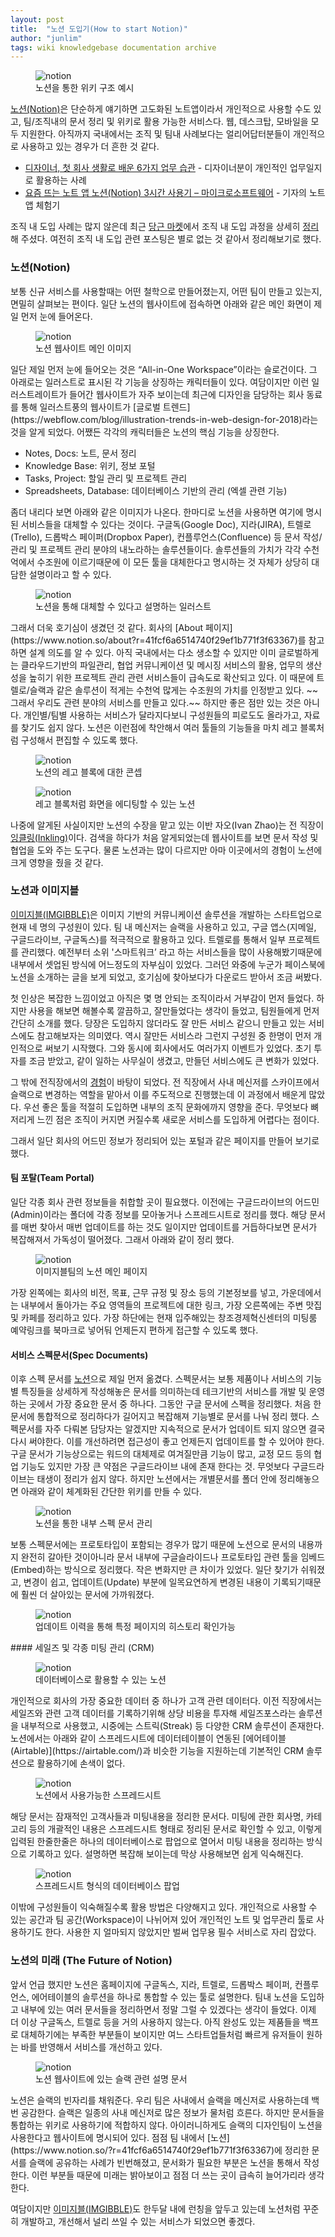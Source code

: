 ```yaml
---
layout: post
title:  "노션 도입기(How to start Notion)"
author: "junlim"
tags: wiki knowledgebase documentation archive
---
```


<figure>
  <img data-action="zoom" src='{{ "/images/notion-use-case-screenshot-wiki.gif" | relative_url }}' alt='notion'>
  <figcaption>노션을 통한 위키 구조 예시</figcaption>
</figure>

[노션(Notion)](https://www.notion.so/?r=41fcf6a6514740f29ef1b771f3f63367)은 단순하게 얘기하면 고도화된 노트앱이라서 개인적으로 사용할 수도 있고, 팀/조직내의 문서 정리 및 위키로 활용 가능한 서비스다. 웹, 데스크탑, 모바일을 모두 지원한다. 아직까지 국내에서는 조직 및 팀내 사례보다는 얼리어답터분들이 개인적으로 사용하고 있는 경우가 더 흔한 것 같다.

- [디자이너, 첫 회사 생활로 배운 6가지 업무 습관](https://brunch.co.kr/@andsalt/17) - 디자이너분이 개인적인 업무일지로 활용하는 사례
- [요즘 뜨는 노트 앱 노션(Notion) 3시간 사용기 – 마이크로소프트웨어](https://www.imaso.co.kr/archives/3810) - 기자의 노트앱 체험기

조직 내 도입 사례는 많지 않은데 최근 [당근 마켓](https://www.daangn.com/)에서 조직 내 도입 과정을 상세히 [정리](https://medium.com/daangn/스타트업-더-좋은-문서도구가-필요해요-notion을-만나다-ff4f7e0414f)해 주셨다. 여전히 조직 내 도입 관련 포스팅은 별로 없는 것 같아서 정리해보기로 했다.

### 노션(Notion)
보통 신규 서비스를 사용할때는 어떤 철학으로 만들어졌는지, 어떤 팀이 만들고 있는지, 면밀히 살펴보는 편이다. 일단 노션의 웹사이트에 접속하면 아래와 같은 메인 화면이 제일 먼저 눈에 들어온다.

<figure>
  <img data-action="zoom" src='{{ "/images/notion-front-page-hero.png" | relative_url }}' alt='notion'>
  <figcaption>노션 웹사이트 메인 이미지</figcaption>
</figure>
일단 제일 먼저 눈에 들어오는 것은 “All-in-One Workspace”이라는 슬로건이다. 그 아래로는 일러스트로 표시된 각 기능을 상징하는 캐릭터들이 있다. 여담이지만 이런 일러스트레이트가 들어간 웹사이트가 자주 보이는데 최근에 디자인을 담당하는 회사 동료를 통해 일러스트풍의 웹사이트가 [글로벌 트렌드](https://webflow.com/blog/illustration-trends-in-web-design-for-2018)라는 것을 알게 되었다.  어쨌든 각각의 캐릭터들은 노션의 핵심 기능을 상징한다.

- Notes, Docs: 노트, 문서 정리
- Knowledge Base: 위키, 정보 포털
- Tasks, Project: 할일 관리 및 프로젝트 관리
- Spreadsheets, Database: 데이터베이스 기반의 관리 (엑셀 관련 기능)

좀더 내리다 보면 아래와 같은 이미지가 나온다. 한마디로 노션을 사용하면 여기에 명시된 서비스들을 대체할 수 있다는 것이다. 구글독(Google Doc), 지라(JIRA), 트렐로(Trello), 드롭박스 페이퍼(Dropbox Paper), 컨플루언스(Confluence) 등 문서 작성/관리 및 프로젝트 관리 분야의 내노라하는 솔루션들이다. 솔루션들의 가치가 각각 수천억에서 수조원에 이르기때문에 이 모든 툴을 대체한다고 명시하는 것 자체가 상당히 대담한 설명이라고 할 수 있다.
<figure>
  <img data-action="zoom" src='{{ "/images/notion_replace_tools.png" | relative_url }}' alt='notion'>
  <figcaption>노션을 통해 대체할 수 있다고 설명하는 일러스트</figcaption>
</figure>
그래서 더욱 호기심이 생겼던 것 같다. 회사의 [About 페이지](https://www.notion.so/about?r=41fcf6a6514740f29ef1b771f3f63367)를 참고하면 설계 의도를 알 수 있다. 아직 국내에서는 다소 생소할 수 있지만 이미 글로벌하게는 클라우드기반의 파일관리, 협업 커뮤니케이션 및 메시징 서비스의 활용, 업무의 생산성을 높히기 위한 프로젝트 관리 관련 서비스들이 급속도로 확산되고 있다. 이 때문에 트렐로/슬랙과 같은 솔루션이 적게는 수천억 많게는 수조원의 가치를 인정받고 있다. ~~그래서 우리도 관련 분야의 서비스를 만들고 있다.~~ 하지만 좋은 점만 있는 것은 아니다. 개인별/팀별 사용하는 서비스가 달라지다보니 구성원들의 피로도도 올라가고, 자료를 찾기도 쉽지 않다. 노션은 이런점에 착안해서 여러 툴들의 기능들을 마치 레고 블록처럼 구성해서 편집할 수 있도록 했다.
<figure>
  <img data-action="zoom" src='{{ "/images/notion_lego_blocks.png" | relative_url }}' alt='notion'>
  <figcaption>노션의 레고 블록에 대한 콘셉</figcaption>
</figure>

<figure>
  <img data-action="zoom" src='{{ "/images/notion_lego_blocks.gif" | relative_url }}' alt='notion'>
  <figcaption>레고 블록처럼 화면을 에디팅할 수 있는 노션</figcaption>
</figure>

나중에 알게된 사실이지만 노션의 수장을 맡고 있는 이반 자오(Ivan Zhao)는 전 직장이 [잉클링(Inkling)](https://www.inkling.com)이다. 검색을 하다가 처음 알게되었는데 웹사이트를 보면 문서 작성 및 협업을 도와 주는 도구다. 물론 노션과는 많이 다르지만 아마 이곳에서의 경험이 노션에 크게 영향을 줬을 것 같다.

### 노션과 이미지블
[이미지블(IMGIBBLE)](https://www.imgibble.com/?utm_source=Blog&utm_medium=Jun&utm_campaign=Post)은 이미지 기반의 커뮤니케이션 솔루션을 개발하는 스타트업으로 현재 네 명의 구성원이 있다. 팀 내 메신저는 슬랙을 사용하고 있고, 구글 앱스(지메일, 구글드라이브, 구글독스)를 적극적으로 활용하고 있다. 트렐로를 통해서 일부 프로젝트를 관리했다. 예전부터 소위 '스마트워크’ 라고 하는 서비스들을 많이 사용해봤기때문에 내부에서 셋업된 방식에 어느정도의 자부심이 있었다.  그러던 와중에 누군가 페이스북에 노션을 소개하는 글을 보게 되었고, 호기심에 찾아보다가 다운로드 받아서 조금 써봤다.

첫 인상은 복잡한 느낌이었고 아직은 몇 명 안되는 조직이라서 거부감이 먼저 들었다. 하지만 사용을 해보면 해볼수록 깔끔하고, 잘만들었다는 생각이 들었고, 팀원들에게 먼저 간단히 소개를 했다. 당장은 도입하지 않더라도 잘 만든 서비스 같으니 만들고 있는 서비스에도 참고해보자는 의미였다. 역시 잘만든 서비스라 그런지 구성원 중 한명이 먼저 개인적으로 써보기 시작했다. 그와 동시에 회사에서도 여러가지 이벤트가 있었다. 초기 투자를 조금 받았고, 같이 일하는 사무실이 생겼고, 만들던 서비스에도 큰 변화가 있었다.

그 밖에 전직장에서의 [경험](https://hyungyunlim.github.io/2017-06-20/how-to-adopt-slack)이 바탕이 되었다. 전 직장에서 사내 메신저를 스카이프에서 슬랙으로 변경하는 역할을 맡아서 이를 주도적으로 진행했는데 이 과정에서 배운게 많았다. 우선 좋은 툴을 적절히 도입하면 내부의 조직 문화에까지 영향을 준다.  무엇보다 뼈저리게 느낀 점은 조직이 커지면 커질수록 새로운 서비스를 도입하게 어렵다는 점이다.

그래서 일단 회사의 어드민 정보가 정리되어 있는 포털과 같은 페이지를 만들어 보기로 했다.

#### 팀 포탈(Team Portal)
일단 각종 회사 관련 정보들을 취합할 곳이 필요했다. 이전에는 구글드라이브의 어드민(Admin)이라는 폴더에 각종 정보를 모아놓거나 스프레드시트로 정리를 했다. 해당 문서를 매번 찾아서 매번 업데이트를 하는 것도 일이지만 업데이트를 거듭하다보면 문서가 복잡해져서 가독성이 떨어졌다. 그래서 아래와 같이 정리 했다.
<figure>
  <img data-action="zoom" src='{{ "/images/notion_portal.png" | relative_url }}' alt='notion'>
  <figcaption>이미지블팀의 노션 메인 페이지</figcaption>
</figure>
가장 왼쪽에는 회사의 비전, 목표, 근무 규정 및 장소 등의 기본정보를 넣고, 가운데에서는 내부에서 돌아가는 주요 영역들의 프로젝트에 대한 링크, 가장 오른쪽에는 주변 맛집 및 카페를 정리하고 있다. 가장 하단에는 현재 입주해있는 창조경제혁신센터의 미팅룸 예약링크를 북마크로 넣어둬 언제든지 편하게 접근할 수 있도록 했다.

#### 서비스 스펙문서(Spec Documents)
이후 스펙 문서를 [노션](https://www.notion.so/?r=41fcf6a6514740f29ef1b771f3f63367)으로 제일 먼저 옮겼다. 스펙문서는 보통 제품이나 서비스의 기능별 특징들을 상세하게 작성해놓은 문서를 의미하는데 테크기반의 서비스를 개발 및 운영하는 곳에서 가장 중요한 문서 중 하나다. 그동안 구글 문서에 스펙을 정리했다. 처음 한 문서에 통합적으로 정리하다가 길어지고 복잡해져 기능별로 문서를 나눠 정리 했다. 스펙문서를 자주 다뤄본 담당자는 알겠지만 지속적으로 문서가 업데이트 되지 않으면 결국 다시 써야한다. 이를 개선하려면 접근성이 좋고 언제든지 업데이트를 할 수 있어야 한다. 구글 문서가 기능상으로는 워드의 대체제로 여겨질만큼 기능이 많고, 교정 모드 등의 협업 기능도 있지만 가장 큰 약점은 구글드라이브 내에 존재 한다는 것. 무엇보다 구글드라이브는 태생이 정리가 쉽지 않다. 하지만 노션에서는 개별문서를 폴더 안에 정리해놓으면 아래와 같이 체계화된 간단한 위키를 만들 수 있다.
<figure>
  <img data-action="zoom" src='{{ "/images/notion_spec.png" | relative_url }}' alt='notion'>
  <figcaption>노션을 통한 내부 스펙 문서 관리</figcaption>
</figure>
보통 스펙문서에는 프로토타입이 포함되는 경우가 많기 때문에 노션으로 문서의 내용까지 완전히 갈아탄 것이아니라 문서 내부에 구글슬라이드나 프로토타입 관련 툴을 임베드(Embed)하는 방식으로 정리했다. 작은 변화지만 큰 차이가 있었다. 일단 찾기가 쉬워졌고, 변경이 쉽고, 업데이트(Update) 부분에 일목요연하게 변경된 내용이 기록되기때문에 훨씬 더 살아있는 문서에 가까워졌다.
<figure>
  <img data-action="zoom" src='{{ "/images/notion_update.png" | relative_url }}' alt='notion'>
  <figcaption>업데이트 이력을 통해 특정 페이지의 히스토리 확인가능</figcaption>
</figure>
#### 세일즈 및 각종 미팅 관리 (CRM)
<figure>
  <img data-action="zoom" src='{{ "/images/notion-use-case-screenshot-database.gif" | relative_url }}' alt='notion'>
  <figcaption>데이터베이스로 활용할 수 있는 노션</figcaption>
</figure>
개인적으로 회사의 가장 중요한 데이터 중 하나가 고객 관련 데이터다. 이전 직장에서는 세일즈와 관련 고객 데이터를 기록하기위해 상당 비용을 투자해 세일즈포스라는 솔루션을 내부적으로 사용했고, 시중에는 스트릭(Streak) 등 다양한 CRM 솔루션이 존재한다. 노션에서는 아래와 같이 스프레드시트에 데이터테이블이 연동된 [에어테이블(Airtable)](https://airtable.com/)과 비슷한 기능을 지원하는데 기본적인 CRM 솔루션으로 활용하기에 손색이 없다.
<figure>
  <img data-action="zoom" src='{{ "/images/notion_crm.png" | relative_url }}' alt='notion'>
  <figcaption>노션에서 사용가능한 스프레드시트</figcaption>
</figure>
해당 문서는 잠재적인 고객사들과 미팅내용을 정리한 문서다. 미팅에 관한 회사명, 카테고리 등의 개괄적인 내용은 스프레드시트 형태로 정리된 문서로 확인할 수 있고, 이렇게 입력된 한줄한줄은 하나의 데이터베이스로 팝업으로 열어서 미팅 내용을 정리하는 방식으로 기록하고 있다. 설명하면 복잡해 보이는데 막상 사용해보면 쉽게 익숙해진다.
<figure>
  <img data-action="zoom" src='{{ "/images/notion_crm_popup.png" | relative_url }}' alt='notion'>
  <figcaption>스프레드시트 형식의 데이터베이스 팝업</figcaption>
</figure>
이밖에 구성원들이 익숙해질수록 활용 방법은 다양해지고 있다. 개인적으로 사용할 수 있는 공간과 팀 공간(Workspace)이 나뉘어져 있어 개인적인 노트 및 업무관리 툴로 사용하기도 한다. 사용한 지 얼마되지 않았지만 벌써 업무용 필수 서비스로 자리 잡았다.

### 노션의 미래 (The Future of Notion)
앞서 언급 했지만 노션은 홈페이지에 구글독스, 지라, 트렐로, 드롭박스 페이퍼, 컨플루언스, 에어테이블의 솔루션을 하나로 통합할 수 있는 툴로 설명한다. 팀내 노션을 도입하고 내부에 있는 여러 문서들을 정리하면서 정말 그럴 수 있겠다는 생각이 들었다. 이제 더 이상 구글독스, 트렐로 등을 거의 사용하지 않는다. 아직 완성도 있는 제품들을 백프로 대체하기에는 부족한 부분들이 보이지만 여느 스타트업들처럼 빠르게 유저들이 원하는 바를 반영해서 서비스를 개선하고 있다.
<figure>
  <img data-action="zoom" src='{{ "/images/notion_slack.png" | relative_url }}' alt='notion'>
  <figcaption>노션 웹사이트에 있는 슬랙 관련 설명 문서</figcaption>
</figure>
노션은 슬랙의 빈자리를 채워준다. 우리 팀은 사내에서 슬랙을 메신저로 사용하는데 백번 공감한다. 슬랙은 일종의 사내 메신저로 많은 정보가 물처럼 흐른다. 하지만 문서들을 통합하는 위키로 사용하기에 적합하지 않다. 아이러니하게도 슬랙의 디자인팀이 노션을 사용한다고 웹사이트에 명시되어 있다. 점점 팀 내에서 [노션](https://www.notion.so/?r=41fcf6a6514740f29ef1b771f3f63367)에 정리한 문서를 슬랙에 공유하는 사례가 빈번해졌고, 문서화가 필요한 부분은 노션을 통해서 작성한다. 이런 부분들 때문에 미래는 밝아보이고 점점 더 쓰는 곳이 급속히 늘어가리라 생각한다.

여담이지만 [이미지블(IMGIBBLE)](https://www.imgibble.com/?utm_source=Blog&utm_medium=Jun&utm_campaign=Post)도 한두달 내에 런칭을 앞두고 있는데 노션처럼 꾸준히 개발하고, 개선해서 널리 쓰일 수 있는 서비스가 되었으면 좋겠다.
